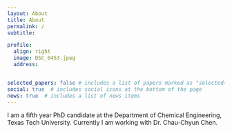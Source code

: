 ```yaml
---
layout: About
title: About
permalink: / 
subtitle:   

profile:
  align: right
  image: DSC_0453.jpeg
  address:  


selected_papers: false # includes a list of papers marked as "selected={true}"
social: true  # includes social icons at the bottom of the page
news: true  # includes a list of news items
---
```


I am a fifth year PhD candidate at the Department of Chemical Engineering, Texas Tech University. Currently I am working with Dr. Chau-Chyun Chen.

[//]: # ( Write your biography here. Tell the world about yourself. Link to your favorite [subreddit]http://reddit.com. You can put a picture in, too. The code is )
